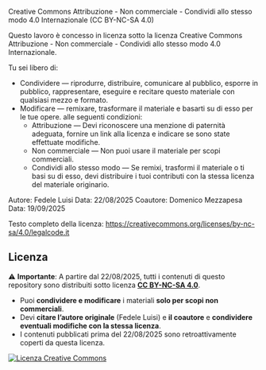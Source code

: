 Creative Commons Attribuzione - Non commerciale - Condividi allo stesso modo 4.0 Internazionale (CC BY-NC-SA 4.0)

Questo lavoro è concesso in licenza sotto la licenza Creative Commons Attribuzione - Non commerciale - Condividi allo stesso modo 4.0 Internazionale.

Tu sei libero di:
- Condividere — riprodurre, distribuire, comunicare al pubblico, esporre in pubblico, rappresentare, eseguire e recitare questo materiale con qualsiasi mezzo e formato.
- Modificare — remixare, trasformare il materiale e basarti su di esso per le tue opere.
  alle seguenti condizioni:
  - Attribuzione — Devi riconoscere una menzione di paternità adeguata, fornire un link alla licenza e indicare se sono state effettuate modifiche.
  - Non commerciale — Non puoi usare il materiale per scopi commerciali.
  - Condividi allo stesso modo — Se remixi, trasformi il materiale o ti basi su di esso, devi distribuire i tuoi contributi con la stessa licenza del materiale originario.

Autore: Fedele Luisi
Data: 22/08/2025
Coautore: Domenico Mezzapesa
Data: 19/09/2025

Testo completo della licenza:
https://creativecommons.org/licenses/by-nc-sa/4.0/legalcode.it

## Licenza
⚠️ **Importante**: A partire dal 22/08/2025, tutti i contenuti di questo repository sono distribuiti sotto licenza **[CC BY-NC-SA 4.0](https://creativecommons.org/licenses/by-nc-sa/4.0/deed.it)**.

- Puoi **condividere e modificare** i materiali **solo per scopi non commerciali**.
- Devi **citare l’autore originale** (Fedele Luisi) e **il coautore** e **condividere eventuali modifiche con la stessa licenza**.
- I contenuti pubblicati prima del 22/08/2025 sono retroattivamente coperti da questa licenza.

[![Licenza Creative Commons](https://i.creativecommons.org/l/by-nc-sa/4.0/88x31.png)](http://creativecommons.org/licenses/by-nc-sa/4.0/)

